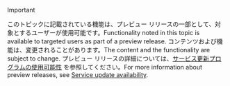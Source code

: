 > [!IMPORTANT]
> <span data-ttu-id="45039-101">このトピックに記載されている機能は、プレビュー リリースの一部として、対象とするユーザーが使用可能です。</span><span class="sxs-lookup"><span data-stu-id="45039-101">Functionality noted in this topic is available to targeted users as part of a preview release.</span></span> <span data-ttu-id="45039-102">コンテンツおよび機能は、変更されることがあります。</span><span class="sxs-lookup"><span data-stu-id="45039-102">The content and the functionality are subject to change.</span></span> <span data-ttu-id="45039-103">プレビュー リリースの詳細については、[サービス更新プログラムの使用可能性](https://docs.microsoft.com/dynamics365/unified-operations/fin-and-ops/get-started/public-preview-releases) を参照してください。</span><span class="sxs-lookup"><span data-stu-id="45039-103">For more information about preview releases, see [Service update availability](https://docs.microsoft.com/dynamics365/unified-operations/fin-and-ops/get-started/public-preview-releases).</span></span>
